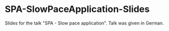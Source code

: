 # SPA-SlowPaceApplication-Slides
Slides for the talk "SPA - Slow pace application". Talk was given in German.
